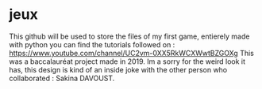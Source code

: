 # jeux
This github will be used to store the files of my first game, entierely made with python
you can find the tutorials followed on : https://www.youtube.com/channel/UC2vm-0XX5RkWCXWwtBZGOXg
This was a baccalauréat project made in 2019.
Im a sorry for the weird look it has, this design is kind of an inside joke with the other person who collaborated : Sakina DAVOUST.

